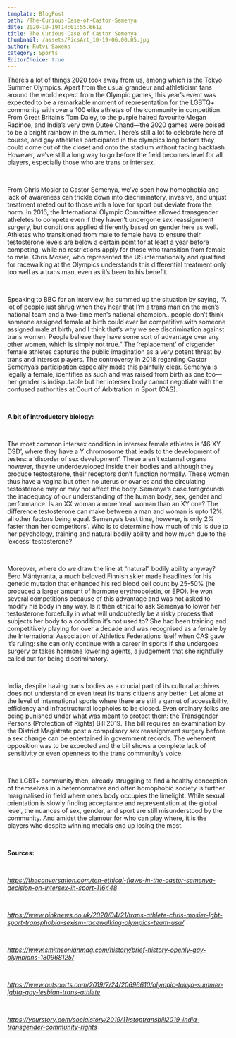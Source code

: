```yaml
---
template: BlogPost
path: /The-Curious-Case-of-Castor-Semenya
date: 2020-10-19T14:01:55.661Z
title: The Curious Case of Castor Semenya
thumbnail: /assets/PicsArt_10-19-06.00.05.jpg
author: Rutvi Saxena
category: Sports
EditorChoice: true
---
```


There’s a lot of things 2020 took away from us, among which is the Tokyo Summer Olympics. Apart from the usual grandeur and athleticism fans around the world expect from the Olympic games, this year’s event was expected to be a remarkable moment of representation for the LGBTQ+ community with over a 100 elite athletes of the community in competition. From Great Britain’s Tom Daley, to the purple haired favourite Megan Rapinoe, and India’s very own Dutee Chand—the 2020 games were poised to be a bright rainbow in the summer. There’s still a lot to celebrate here of course, and gay atheletes participated in the olympics long before they could come out of the closet and onto the stadium without facing backlash. However, we’ve still a long way to go before the field becomes level for all players, especially those who are trans or intersex.

<br>

From Chris Mosier to Castor Semenya, we’ve seen how homophobia and lack of awareness can trickle down into discriminatory, invasive, and unjust treatment meted out to those with a love for sport but deviate from the norm. In 2016, the International Olympic Committee allowed transgender atheletes to compete even if they haven’t undergone sex reassignment surgery, but conditions applied differently based on gender here as well. Athletes who transitioned from male to female have to ensure their testosterone levels are below a certain point for at least a year before competing, while no restrictions apply for those who transition from female to male. Chris Mosier, who represented the US internationally and qualified for racewalking at the Olympics understands this differential treatment only too well as a trans man, even as it’s been to his benefit.

<br>

Speaking to BBC for an interview, he summed up the situation by saying, “A lot of people just shrug when they hear that I’m a trans man on the men’s national team and a two-time men’s national champion...people don’t think someone assigned female at birth could ever be competitive with someone assigned male at birth, and I think that’s why we see discrimination against trans women. People believe they have some sort of advantage over any other women, which is simply not true.” The ‘replacement’ of cisgender female athletes captures the public imagination as a very potent threat by trans and intersex players. The controversy in 2018 regarding Castor Semenya’s participation especially made this painfully clear. Semenya is legally a female, identifies as such and was raised from birth as one too—her gender is indisputable but her intersex body cannot negotiate with the confused authorities at Court of Arbitration in Sport (CAS).

<br>

**A bit of introductory biology:**

<br>

The most common intersex condition in intersex female athletes is ‘46 XY DSD’, where they have a Y chromosome that leads to the development of testes: a ‘disorder of sex development’. These aren’t external organs however, they’re underdeveloped inside their bodies and although they produce testosterone, their receptors don’t function normally. These women thus have a vagina but often no uterus or ovaries and the circulating testosterone may or may not affect the body. Semenya’s case foregrounds the inadequacy of our understanding of the human body, sex, gender and performance. Is an XX woman a more ‘real’ woman than an XY one? The difference testosterone can make between a man and woman is upto 12%, all other factors being equal. Semenya’s best time, however, is only 2% faster than her competitors'. Who is to determine how much of this is due to her psychology, training and natural bodily ability and how much due to the ‘excess’ testosterone?

<br>

Moreover, where do we draw the line at “natural” bodily ability anyway? Eero Mäntyranta, a much beloved Finnish skier made headlines for his genetic mutation that enhanced his red blood cell count by 25-50% (he produced a larger amount of hormone erythropoietin, or EPO). He won several competitions because of this advantage and was not asked to modify his body in any way. Is it then ethical to ask Semenya to lower her testosterone forcefully in what will undoubtedly be a risky process that subjects her body to a condition it’s not used to? She had been training and competitively playing for over a decade and was recognised as a female by the International Association of Athletics Federations itself when CAS gave it’s ruling: she can only continue with a career in sports if she undergoes surgery or takes hormone lowering agents, a judgement that she rightfully called out for being discriminatory.

<br>

India, despite having trans bodies as a crucial part of its cultural archives does not understand or even treat its trans citizens any better. Let alone at the level of international sports where there are still a gamut of accessibility, efficiency and infrastructural loopholes to be closed. Even ordinary folks are being punished under what was meant to protect them: the Transgender Persons (Protection of Rights) Bill 2019. The bill requires an examination by the District Magistrate post a compulsory sex reassignment surgery before a sex change can be entertained in government records. The vehement opposition was to be expected and the bill shows a complete lack of sensitivity or even openness to the trans community’s voice.

<br>

The LGBT+ community then, already struggling to find a healthy conception of themselves in a heternormative and often homophobic society is further marginalised in field where one’s body occupies the limelight. While sexual orientation is slowly finding acceptance and representation at the global level, the nuances of sex, gender, and sport are still misunderstood by the community. And amidst the clamour for who can play where, it is the players who despite winning medals end up losing the most.

<br>

**Sources:**

<br>

_<https://theconversation.com/ten-ethical-flaws-in-the-caster-semenya-decision-on-intersex-in-sport-116448>_

<br>

_<https://www.pinknews.co.uk/2020/04/21/trans-athlete-chris-mosier-lgbt-sport-transphobia-sexism-racewalking-olympics-team-usa/>_

<br>

_<https://www.smithsonianmag.com/history/brief-history-openly-gay-olympians-180968125/>_

<br>

_<https://www.outsports.com/2019/7/24/20696610/olympic-tokyo-summer-lgbtq-gay-lesbian-trans-athlete>_

<br>

_https://yourstory.com/socialstory/2019/11/stoptransbill2019-india-transgender-community-rights_
